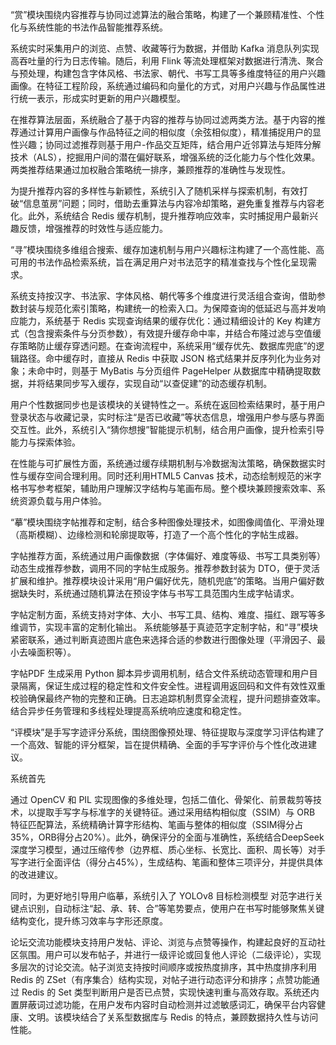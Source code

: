 “赏”模块围绕内容推荐与协同过滤算法的融合策略，构建了一个兼顾精准性、个性化与系统性能的书法作品智能推荐系统。

系统实时采集用户的浏览、点赞、收藏等行为数据，并借助 Kafka 消息队列实现高吞吐量的行为日志传输。随后，利用 Flink 等流处理框架对数据进行清洗、聚合与预处理，构建包含字体风格、书法家、朝代、书写工具等多维度特征的用户兴趣画像。在特征工程阶段，系统通过编码和向量化的方式，对用户兴趣与作品属性进行统一表示，形成实时更新的用户兴趣模型。

在推荐算法层面，系统融合了基于内容的推荐与协同过滤两类方法。基于内容的推荐通过计算用户画像与作品特征之间的相似度（余弦相似度），精准捕捉用户的显性兴趣；协同过滤推荐则基于用户-作品交互矩阵，结合用户近邻算法与矩阵分解技术（ALS），挖掘用户间的潜在偏好联系，增强系统的泛化能力与个性化效果。两类推荐结果通过加权融合策略统一排序，兼顾推荐的准确性与发现性。

为提升推荐内容的多样性与新颖性，系统引入了随机采样与探索机制，有效打破“信息茧房”问题；同时，借助去重算法与内容冷却策略，避免重复推荐与内容老化。此外，系统结合 Redis 缓存机制，提升推荐响应效率，实时捕捉用户最新兴趣反馈，增强推荐的时效性与适应能力。

“寻”模块围绕多维组合搜索、缓存加速机制与用户兴趣标注构建了一个高性能、高可用的书法作品检索系统，旨在满足用户对书法范字的精准查找与个性化呈现需求。

系统支持按汉字、书法家、字体风格、朝代等多个维度进行灵活组合查询，借助参数封装与规范化索引策略，构建统一的检索入口。为保障查询的低延迟与高并发响应能力，系统基于 Redis 实现查询结果的缓存优化：通过精细设计的 Key 构建方式（包含搜索条件与分页参数），有效提升缓存命中率，并结合布隆过滤与空值缓存策略防止缓存穿透问题。在查询流程中，系统采用“缓存优先、数据库兜底”的逻辑路径。命中缓存时，直接从 Redis 中获取 JSON 格式结果并反序列化为业务对象；未命中时，则基于 MyBatis 与分页组件 PageHelper 从数据库中精确提取数据，并将结果同步写入缓存，实现自动“以查促建”的动态缓存机制。

用户个性数据同步也是该模块的关键特性之一。系统在返回检索结果时，基于用户登录状态与收藏记录，实时标注“是否已收藏”等状态信息，增强用户参与感与界面交互性。此外，系统引入“猜你想搜”智能提示机制，结合用户画像，提升检索引导能力与探索体验。

在性能与可扩展性方面，系统通过缓存续期机制与冷数据淘汰策略，确保数据实时性与缓存空间合理利用。同时还利用HTML5 Canvas 技术，动态绘制规范的米字格书写参考框架，辅助用户理解汉字结构与笔画布局。整个模块兼顾搜索效率、系统资源负载与用户体验。

“摹”模块围绕字帖推荐和定制，结合多种图像处理技术，如图像阈值化、平滑处理（高斯模糊）、边缘检测和轮廓提取等，打造了一个高个性化的字帖生成器。

字帖推荐方面，系统通过用户画像数据（字体偏好、难度等级、书写工具类别等）动态生成推荐参数，调用不同的字帖生成服务。推荐参数封装为 DTO，便于灵活扩展和维护。推荐模块设计采用“用户偏好优先，随机兜底”的策略。当用户偏好数据缺失时，系统通过随机算法在预设字体与书写工具范围内生成字帖请求。

字帖定制方面，系统支持对字体、大小、书写工具、结构、难度、描红、跟写等多维调节，实现丰富的定制化输出。 系统能够基于真迹范字定制字帖，和“寻”模块紧密联系，通过判断真迹图片底色来选择合适的参数进行图像处理（平滑因子、最小去噪面积等）。

字帖PDF 生成采用 Python 脚本异步调用机制，结合文件系统动态管理和用户目录隔离，保证生成过程的稳定性和文件安全性。进程调用返回码和文件有效性双重校验确保最终产物的完整和正确。日志追踪机制贯穿全流程，提升问题排查效率。结合异步任务管理和多线程处理提高系统响应速度和稳定性。

“评模块”是手写字迹评分系统，围绕图像预处理、特征提取与深度学习评估构建了一个高效、智能的评分框架，旨在提供精确、全面的手写字评价与个性化改进建议。

系统首先

通过 OpenCV 和 PIL 实现图像的多维处理，包括二值化、骨架化、前景裁剪等技术，以提取手写字与标准字的关键特征。通过采用结构相似度（SSIM）与 ORB 特征匹配算法，系统精确计算字形结构、笔画与整体的相似度（SSIM得分占35%，ORB得分占20%）。此外，确保评分的全面与准确性，系统结合DeepSeek深度学习模型，通过压缩传参（边界框、质心坐标、长宽比、面积、周长等）对手写字进行全面评估（得分占45%），生成结构、笔画和整体三项评分，并提供具体的改进建议。

同时，为更好地引导用户临摹，系统引入了 YOLOv8 目标检测模型 对范字进行关键点识别，自动标注“起、承、转、合”等笔势要点，使用户在书写时能够聚焦关键结构变化，提升练习效率与字形还原度。

论坛交流功能模块支持用户发帖、评论、浏览与点赞等操作，构建起良好的互动社区氛围。用户可以发布帖子，并进行一级评论或回复他人评论（二级评论），实现多层次的讨论交流。帖子浏览支持按时间顺序或按热度排序，其中热度排序利用 Redis 的 ZSet（有序集合）结构实现，对帖子进行动态评分和排序；点赞功能通过 Redis 的 Set 类型判断用户是否已点赞，实现快速判重与高效存取。系统还内置屏蔽词过滤功能，在用户发布内容时自动检测并过滤敏感词汇，确保平台内容健康、文明。该模块结合了关系型数据库与 Redis 的特点，兼顾数据持久性与访问性能。